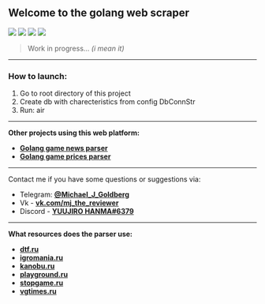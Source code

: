 ## Welcome to the golang web scraper 

![](https://img.shields.io/badge/golang-1.17-52a7f7) ![](https://img.shields.io/badge/-postgresql-3294f0) ![](https://img.shields.io/badge/-docker-32c7f0) ![](https://img.shields.io/badge/-htmlquery-4f75ff)


>  Work in progress... *(i mean it)*

---

### How to launch: 
 1. Go to root directory of this project
 2. Create db with charecteristics from config DbConnStr
 3. Run: air 

***

**Other projects using this web platform:**
 - **[Golang game news parser](https://github.com/An9rewRyan/golang_game_news_parser)** 
 - **[Golang game prices parser](https://github.com/An9rewRyan/golang_games_prices_parser)** 

---

Contact me if you have some questions or suggestions via:
 - Telegram: **[@Michael_J_Goldberg](https://t.me/Michael_J_Goldberg)**
 - Vk - **[vk.com/mj_the_reviewer](https://vk.com/mj_the_reviewer)**
 - Discord - **[YUUJIRO HANMA#6379](https://discordapp.com/users/389483338865311745/)**

***

**What resources does the parser use:**
 - **[dtf.ru](https://dtf.ru/)**
 - **[igromania.ru](https://www.igromania.ru/)**
 - **[kanobu.ru](https://kanobu.ru/videogames/)**
 - **[playground.ru](https://www.playground.ru/)**
 - **[stopgame.ru](https://stopgame.ru/)**
 - **[vgtimes.ru](https://vgtimes.ru/)**


